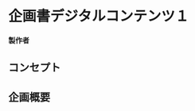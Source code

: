 # 企画書デジタルコンテンツ１
#### 製作者

## コンセプト
## 企画概要
## 
## 


<!--stackedit_data:
eyJoaXN0b3J5IjpbLTU4MDA2NzI0OF19
-->